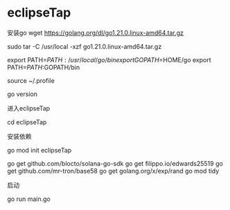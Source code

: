 # eclipseTap
安装go
wget https://golang.org/dl/go1.21.0.linux-amd64.tar.gz

sudo tar -C /usr/local -xzf go1.21.0.linux-amd64.tar.gz

export PATH=$PATH:/usr/local/go/bin
export GOPATH=$HOME/go
export PATH=$PATH:$GOPATH/bin

source ~/.profile

go version

进入eclipseTap

cd eclipseTap

安装依赖


go mod init eclipseTap

go get github.com/blocto/solana-go-sdk
go get filippo.io/edwards25519
go get github.com/mr-tron/base58
go get golang.org/x/exp/rand
go mod tidy

启动


go run main.go

